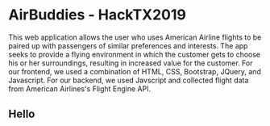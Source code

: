 # AirBuddies - HackTX2019

This web application allows the user who uses American Airline flights to be paired up with passengers of similar preferences and interests. The app seeks to provide a flying environment in which the customer gets to choose his or her surroundings, resulting in increased value for the customer. For our frontend, we used a combination of HTML, CSS, Bootstrap, JQuery, and Javascript. For our backend, we used Javscript and collected flight data from American Airlines's Flight Engine API.

## Hello
